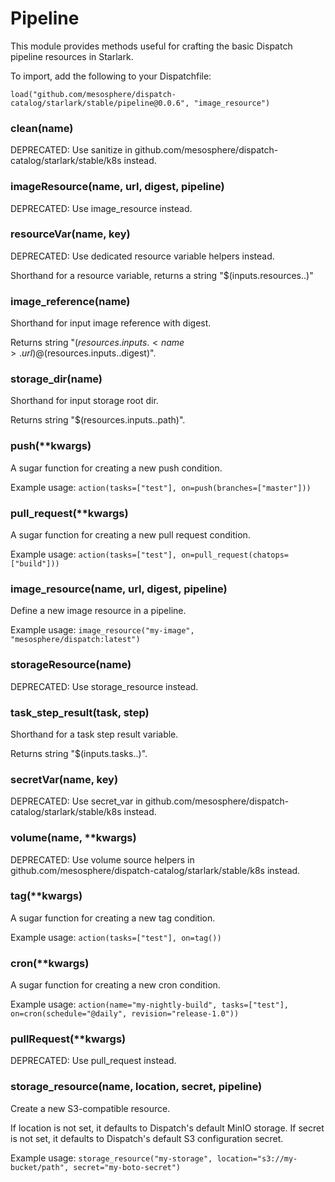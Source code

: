 
# Pipeline

This module provides methods useful for crafting the basic Dispatch pipeline resources in Starlark.

To import, add the following to your Dispatchfile:

```
load("github.com/mesosphere/dispatch-catalog/starlark/stable/pipeline@0.0.6", "image_resource")
```


### clean(name)


DEPRECATED: Use sanitize in github.com/mesosphere/dispatch-catalog/starlark/stable/k8s instead.


### imageResource(name, url, digest, pipeline)


DEPRECATED: Use image_resource instead.


### resourceVar(name, key)


DEPRECATED: Use dedicated resource variable helpers instead.

Shorthand for a resource variable, returns a string "$(inputs.resources.<name>.<key>)"


### image_reference(name)


Shorthand for input image reference with digest.

Returns string "$(resources.inputs.<name>.url)@$(resources.inputs.<name>.digest)".


### storage_dir(name)


Shorthand for input storage root dir.

Returns string "$(resources.inputs.<name>.path)".


### push(**kwargs)


A sugar function for creating a new push condition.

Example usage: `action(tasks=["test"], on=push(branches=["master"]))`


### pull_request(**kwargs)


A sugar function for creating a new pull request condition.

Example usage: `action(tasks=["test"], on=pull_request(chatops=["build"]))`


### image_resource(name, url, digest, pipeline)


Define a new image resource in a pipeline.

Example usage: `image_resource("my-image", "mesosphere/dispatch:latest")`


### storageResource(name)


DEPRECATED: Use storage_resource instead.


### task_step_result(task, step)


Shorthand for a task step result variable.

Returns string "$(inputs.tasks.<task>.<step>)".


### secretVar(name, key)


DEPRECATED: Use secret_var in github.com/mesosphere/dispatch-catalog/starlark/stable/k8s instead.


### volume(name, **kwargs)


DEPRECATED: Use volume source helpers in github.com/mesosphere/dispatch-catalog/starlark/stable/k8s instead.


### tag(**kwargs)


A sugar function for creating a new tag condition.

Example usage: `action(tasks=["test"], on=tag())`


### cron(**kwargs)


A sugar function for creating a new cron condition.

Example usage: `action(name="my-nightly-build", tasks=["test"], on=cron(schedule="@daily", revision="release-1.0"))`


### pullRequest(**kwargs)


DEPRECATED: Use pull_request instead.


### storage_resource(name, location, secret, pipeline)


Create a new S3-compatible resource.

If location is not set, it defaults to Dispatch's default MinIO storage.
If secret is not set, it defaults to Dispatch's default S3 configuration secret.

Example usage: `storage_resource("my-storage", location="s3://my-bucket/path", secret="my-boto-secret")`



